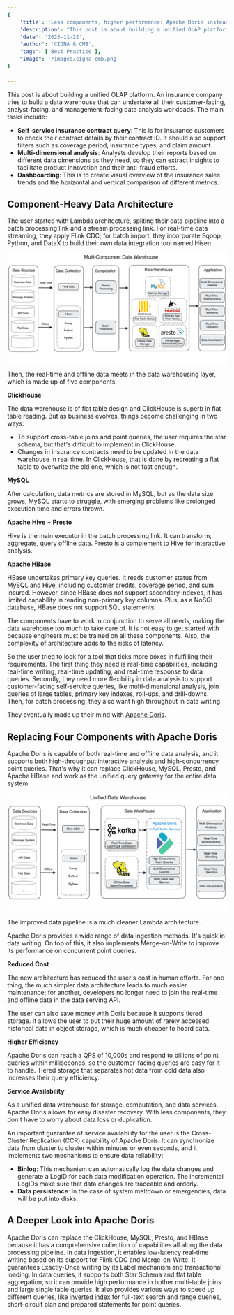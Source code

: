 ```yaml
---
{
    'title': 'Less components, higher performance: Apache Doris instead of ClickHouse, MySQL, Presto, and HBase',
    'description': "This post is about building a unified OLAP platform. An insurance company tries to build a data warehouse that can undertake all their customer-facing, analyst-facing, and management-facing data analysis workloads.",
    'date': '2023-11-22',
    'author': 'CIGNA & CMB',
    'tags': ['Best Practice'],
    "image": '/images/cigna-cmb.png'
}

---
```


<!-- 
Licensed to the Apache Software Foundation (ASF) under one
or more contributor license agreements.  See the NOTICE file
distributed with this work for additional information
regarding copyright ownership.  The ASF licenses this file
to you under the Apache License, Version 2.0 (the
"License"); you may not use this file except in compliance
with the License.  You may obtain a copy of the License at

  http://www.apache.org/licenses/LICENSE-2.0

Unless required by applicable law or agreed to in writing,
software distributed under the License is distributed on an
"AS IS" BASIS, WITHOUT WARRANTIES OR CONDITIONS OF ANY
KIND, either express or implied.  See the License for the
specific language governing permissions and limitations
under the License.
-->

This post is about building a unified OLAP platform. An insurance company tries to build a data warehouse that can undertake all their customer-facing, analyst-facing, and management-facing data analysis workloads. The main tasks include: 

- **Self-service insurance contract query**: This is for insurance customers to check their contract details by their contract ID. It should also support filters such as coverage period, insurance types, and claim amount. 
- **Multi-dimensional analysis**: Analysts develop their reports based on different data dimensions as they need, so they can extract insights to facilitate product innovation and their anti-fraud efforts. 
- **Dashboarding**: This is to create visual overview of the insurance sales trends and the horizontal and vertical comparison of different metrics.

## Component-Heavy Data Architecture

The user started with Lambda architecture, spliting their data pipeline into a batch processing link and a stream processing link. For real-time data streaming, they apply Flink CDC; for batch import, they incorporate Sqoop, Python, and DataX to build their own data integration tool named Hisen.  

![multi-component-data-warehouse-mysql-clickhouse-hbase-hive-presto](/images/multi-component-data-warehouse-mysql-clickhouse-hbase-hive-presto.png)

Then, the real-time and offline data meets in the data warehousing layer, which is made up of five components.

**ClickHouse**

The data warehouse is of flat table design and ClickHouse is superb in flat table reading. But as business evolves, things become challenging in two ways:

- To support cross-table joins and point queries, the user requires the star schema, but that's difficult to implement in ClickHouse.
- Changes in insurance contracts need to be updated in the data warehouse in real time. In ClickHouse, that is done by recreating a flat table to overwrite the old one, which is not fast enough.

**MySQL**

After calculation, data metrics are stored in MySQL, but as the data size grows, MySQL starts to struggle, with emerging problems like prolonged execution time and errors thrown.

**Apache** **Hive** **+ Presto**

Hive is the main executor in the batch processing link. It can transform, aggregate, query offline data. Presto is a complement to Hive for interactive analysis.

**Apache HBase**

HBase undertakes primary key queries. It reads customer status from MySQL and Hive, including customer credits, coverage period, and sum insured. However, since HBase does not support secondary indexes, it has limited capability in reading non-primary key columns. Plus, as a NoSQL database, HBase does not support SQL statements.

The components have to work in conjunction to serve all needs, making the data warehouse too much to take care of. It is not easy to get started with because engineers must be trained on all these components. Also, the complexity of architecture adds to the risks of latency. 

So the user tried to look for a tool that ticks more boxes in fulfilling their requirements. The first thing they need is real-time capabilities, including real-time writing, real-time updating, and real-time response to data queries. Secondly, they need more flexibility in data analysis to support customer-facing self-service queries, like multi-dimensional analysis, join queries of large tables, primary key indexes, roll-ups, and drill-downs. Then, for batch processing, they also want high throughput in data writing.

They eventually made up their mind with [Apache Doris](https://doris.apache.org/). 

## Replacing Four Components with Apache Doris

 Apache Doris is capable of both real-time and offline data analysis, and it supports both high-throughput interactive analysis and high-concurrency point queries. That's why it can replace ClickHouse, MySQL, Presto, and Apache HBase and work as the unified query gateway for the entire data system. 

![unified-data-warehouse-kafka-apache-doris-hive](/images/unified-data-warehouse-kafka-apache-doris-hive.png)

The improved data pipeline is a much cleaner Lambda architecture. 

Apache Doris provides a wide range of data ingestion methods. It's quick in data writing. On top of this, it also implements Merge-on-Write to improve its performance on concurrent point queries. 

**Reduced Cost**

The new architecture has reduced the user's cost in human efforts. For one thing, the much simpler data architecture leads to much easier maintenance; for another, developers no longer need to join the real-time and offline data in the data serving API.

The user can also save money with Doris because it supports tiered storage. It allows the user to put their huge amount of rarely accessed historical data in object storage, which is much cheaper to hoard data.

**Higher Efficiency**

Apache Doris can reach a QPS of 10,000s and respond to billions of point queries within milliseconds, so the customer-facing queries are easy for it to handle. Tiered storage that separates hot data from cold data also increases their query efficiency.

**Service Availability**

As a unified data warehouse for storage, computation, and data services, Apache Doris allows for easy disaster recovery. With less components, they don't have to worry about data loss or duplication. 

An important guarantee of service availability for the user is the Cross-Cluster Replication (CCR) capability of Apache Doris. It can synchronize data from cluster to cluster within minutes or even seconds, and it implements two mechanisms to ensure data reliability:

- **Binlog**: This mechanism can automatically log the data changes and generate a LogID for each data modification operation. The incremental LogIDs make sure that data changes are traceable and orderly.
- **Data persistence**: In the case of system meltdown or emergencies, data will be put into disks.

## A Deeper Look into Apache Doris

Apache Doris can replace the ClickHouse, MySQL, Presto, and HBase because it has a comprehensive collection of capabilities all along the data processing pipeline. In data ingestion, it enables low-latency real-time writing based on its support for Flink CDC and Merge-on-Write. It guarantees Exactly-Once writing by its Label mechanism and transactional loading. In data queries, it supports both Star Schema and flat table aggregation, so it can provide high performance in bother multi-table joins and large single table queries. It also provides various ways to speed up different queries, like [inverted index](https://doris.apache.org/docs/dev/data-table/index/inverted-index/) for full-text search and range queries, short-circuit plan and prepared statements for point queries. 